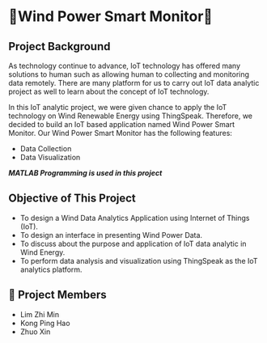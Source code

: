 # 💨Wind Power Smart Monitor💨

## Project Background

As technology continue to advance, IoT technology has offered many solutions to human such as allowing human to collecting and monitoring data remotely. There are many platform for us to carry out IoT data analytic project as well to learn about the concept of IoT technology. <br />

In this IoT analytic project, we were given chance to apply the IoT technology on Wind Renewable Energy using ThingSpeak. Therefore, we decided to build an IoT based application named Wind Power Smart Monitor. Our Wind Power Smart Monitor has the following features: 
- Data Collection
- Data Visualization
 
***MATLAB Programming is used in this project***

## Objective of This Project

- To design a Wind Data Analytics Application using Internet of Things (IoT). <br />
- To design an interface in presenting Wind Power Data. <br />
- To discuss about the purpose and application of IoT data analytic in Wind Energy.<br />
- To perform data analysis and visualization using ThingSpeak as the IoT analytics platform. <br />
 

## :raised_hands: Project Members
- Lim Zhi Min
- Kong Ping Hao
- Zhuo Xin

